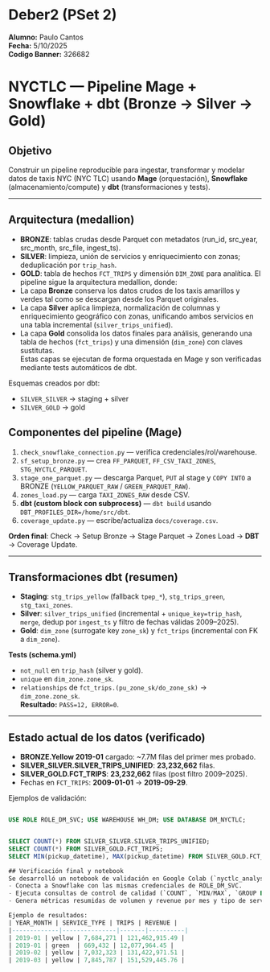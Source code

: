 
# Deber2 (PSet 2)

**Alumno:** Paulo Cantos  
**Fecha:** 5/10/2025  
**Codigo Banner:** 326682  

# NYCTLC — Pipeline Mage + Snowflake + dbt (Bronze → Silver → Gold)

## Objetivo
Construir un pipeline reproducible para ingestar, transformar y modelar datos de taxis NYC (NYC TLC) usando **Mage** (orquestación), **Snowflake** (almacenamiento/compute) y **dbt** (transformaciones y tests).

---

## Arquitectura (medallion)
- **BRONZE**: tablas crudas desde Parquet con metadatos (run_id, src_year, src_month, src_file, ingest_ts).
- **SILVER**: limpieza, unión de servicios y enriquecimiento con zonas; deduplicación por `trip_hash`.
- **GOLD**: tabla de hechos `FCT_TRIPS` y dimensión `DIM_ZONE` para analítica.
El pipeline sigue la arquitectura medallion, donde:
- La capa **Bronze** conserva los datos crudos de los taxis amarillos y verdes tal como se descargan desde los Parquet originales.
- La capa **Silver** aplica limpieza, normalización de columnas y enriquecimiento geográfico con zonas, unificando ambos servicios en una tabla incremental (`silver_trips_unified`).
- La capa **Gold** consolida los datos finales para análisis, generando una tabla de hechos (`fct_trips`) y una dimensión (`dim_zone`) con claves sustitutas.  
Estas capas se ejecutan de forma orquestada en Mage y son verificadas mediante tests automáticos de dbt.


Esquemas creados por dbt:
- `SILVER_SILVER` → staging + silver
- `SILVER_GOLD` → gold



## Componentes del pipeline (Mage)
1. `check_snowflake_connection.py` — verifica credenciales/rol/warehouse.
2. `sf_setup_bronze.py` — crea `FF_PARQUET`, `FF_CSV_TAXI_ZONES`, `STG_NYCTLC_PARQUET`.
3. `stage_one_parquet.py` — descarga Parquet, `PUT` al stage y `COPY INTO` a BRONZE (`YELLOW_PARQUET_RAW` / `GREEN_PARQUET_RAW`).
4. `zones_load.py` — carga `TAXI_ZONES_RAW` desde CSV.
5. **dbt (custom block con subprocess)** — `dbt build` usando `DBT_PROFILES_DIR=/home/src/dbt`.
6. `coverage_update.py` — escribe/actualiza `docs/coverage.csv`.

**Orden final**: Check → Setup Bronze → Stage Parquet → Zones Load → **DBT** → Coverage Update.

---

## Transformaciones dbt (resumen)
- **Staging**: `stg_trips_yellow` (fallback `tpep_*`), `stg_trips_green`, `stg_taxi_zones`.
- **Silver**: `silver_trips_unified` (incremental + `unique_key=trip_hash`, `merge`, dedup por `ingest_ts` y filtro de fechas válidas 2009–2025).
- **Gold**: `dim_zone` (surrogate key `zone_sk`) y `fct_trips` (incremental con FK a `dim_zone`).

**Tests (schema.yml)**  
- `not_null` en `trip_hash` (silver y gold).  
- `unique` en `dim_zone.zone_sk`.  
- `relationships` de `fct_trips.(pu_zone_sk/do_zone_sk)` → `dim_zone.zone_sk`.  
**Resultado:** `PASS=12, ERROR=0`.

---

## Estado actual de los datos (verificado)
- **BRONZE.Yellow 2019-01** cargado: ~7.7M filas del primer mes probado.
- **SILVER_SILVER.SILVER_TRIPS_UNIFIED**: **23,232,662** filas.
- **SILVER_GOLD.FCT_TRIPS**: **23,232,662** filas (post filtro 2009–2025).
- Fechas en `FCT_TRIPS`: **2009-01-01** → **2019-09-29**.

Ejemplos de validación:
```sql

USE ROLE ROLE_DM_SVC; USE WAREHOUSE WH_DM; USE DATABASE DM_NYCTLC;


SELECT COUNT(*) FROM SILVER_SILVER.SILVER_TRIPS_UNIFIED;
SELECT COUNT(*) FROM SILVER_GOLD.FCT_TRIPS;
SELECT MIN(pickup_datetime), MAX(pickup_datetime) FROM SILVER_GOLD.FCT_TRIPS;

## Verificación final y notebook
Se desarrolló un notebook de validación en Google Colab (`nyctlc_analysis.ipynb`) que:
- Conecta a Snowflake con las mismas credenciales de ROLE_DM_SVC.
- Ejecuta consultas de control de calidad (`COUNT`, `MIN/MAX`, `GROUP BY service_type`).
- Genera métricas resumidas de volumen y revenue por mes y tipo de servicio.

Ejemplo de resultados:
| YEAR_MONTH | SERVICE_TYPE | TRIPS | REVENUE |
|-------------|---------------|-------|----------|
| 2019-01 | yellow | 7,684,271 | 121,462,915.49 |
| 2019-01 | green  | 669,432 | 12,077,964.45 |
| 2019-02 | yellow | 7,032,323 | 131,422,971.51 |
| 2019-03 | yellow | 7,845,787 | 151,529,445.76 |

